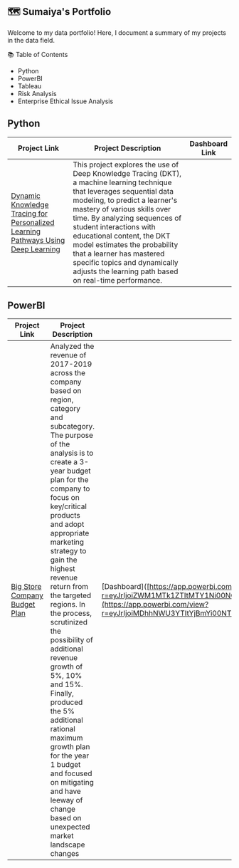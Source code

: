 ## 🗺 Sumaiya's Portfolio

Welcome to my data portfolio! Here, I document a summary of my projects in the data field.

📚 Table of Contents

  - Python
  - PowerBI
  - Tableau
  - Risk Analysis
  - Enterprise Ethical Issue Analysis

## Python

| Project Link  | Project Description | Dashboard Link
| ------------- | ------------- | ------------- |
| [Dynamic Knowledge Tracing for Personalized Learning Pathways Using Deep Learning](https://github.com/safrin96/DKT/tree/main) | This project explores the use of Deep Knowledge Tracing (DKT), a machine learning technique that leverages sequential data modeling, to predict a learner's mastery of various skills over time. By analyzing sequences of student interactions with educational content, the DKT model estimates the probability that a learner has mastered specific topics and dynamically adjusts the learning path based on real-time performance. | |

## PowerBI

| Project Link  | Project Description | Dashboard Link
| ------------- | ------------- | ------------- |
| [Big Store Company Budget Plan](https://github.com/safrin96/BSC-Budget-Plan/blob/main/README.md) | Analyzed the revenue of 2017-2019 across the company based on region, category and subcategory. The purpose of the analysis is to create a 3-year budget plan for the company to focus on key/critical products and adopt appropriate marketing strategy to gain the highest revenue return from the targeted regions. In the process, scrutinized the possibility of additional revenue growth of 5%, 10% and 15%. Finally, produced the 5% additional rational maximum growth plan for the year 1 budget and focused on mitigating and have leeway of change based on unexpected market landscape changes | [Dashboard]([https://app.powerbi.com/view?r=eyJrIjoiZWM1MTk1ZTItMTY1Ni00NGE4LTk1ZjYtMGNkYjU0MWNlMTgxIiwidCI6IjU2MzMzN2NhLWE1MTctNDIxYS1hYWUwLTFhYTViNDE0ZmQ3ZiIsImMiOjZ9](https://app.powerbi.com/view?r=eyJrIjoiMDhhNWU3YTItYjBmYi00NTIyLTkwN2YtMjU3MTNlZTRhMDIxIiwidCI6IjU2MzMzN2NhLWE1MTctNDIxYS1hYWUwLTFhYTViNDE0ZmQ3ZiIsImMiOjZ9) | 
